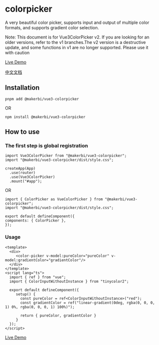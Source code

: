 # colorpicker

A very beautiful color picker, supports input and output of multiple color formats, and supports gradient color selection.

Note: This document is for Vue3ColorPicker v2. If you are looking for an older versions, refer to the v1 branches.The v2 version is a destructive update, and some functions in v1 are no longer supported. Please use it with caution

[Live Demo](https://aesoper101.github.io/vue3-colorpicker/)

[中文文档](https://github.com/aesoper101/vue3-colorpicker/blob/main/README.ZH-cn.md)

## Installation

```
pnpm add @makerbi/vue3-colorpicker
```

OR

```
npm install @makerbi/vue3-colorpicker
```

## How to use

### The first step is global registration

```
import Vue3ColorPicker from "@makerbi/vue3-colorpicker";
import "@makerbi/vue3-colorpicker/dist/style.css";

createApp(App)
  .use(router)
  .use(Vue3ColorPicker)
  .mount("#app");
```

OR

```vue3
import { ColorPicker as VueColorPicker } from "@makerbi/vue3-colorpicker";
import "@makerbi/vue3-colorpicker/dist/style.css";

export default defineComponent({
components: { ColorPicker },
});
```

### Usage

```vue3
<template>
  <div>
     <color-picker v-model:pureColor="pureColor" v-model:gradientColor="gradientColor"/>
  </div>
</template>
<script lang="ts">
  import { ref } from "vue";
  import { ColorInputWithoutInstance } from "tinycolor2";

  export default defineComponent({
     setup() {
       const pureColor = ref<ColorInputWithoutInstance>("red");
       const gradientColor = ref("linear-gradient(0deg, rgba(0, 0, 0, 1) 0%, rgba(0, 0, 0, 1) 100%)");

       return { pureColor, gradientColor }
     }
  });
</script>

```

[Live Demo](https://aesoper101.github.io/vue3-colorpicker/)
